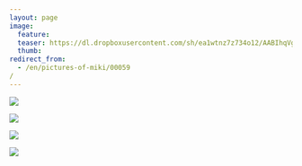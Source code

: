 ```yaml
---
layout: page
image:
  feature:
  teaser: https://dl.dropboxusercontent.com/sh/ea1wtnz7z734o12/AABIhqVg5ovaP4vlyItynmEka/mikin-kuvat/2/DS28230_-245px.jpg
  thumb:
redirect_from:
  - /en/pictures-of-miki/00059/
---
```


[![](https://dl.dropboxusercontent.com/sh/ea1wtnz7z734o12/AAAaasa4ncGjAC-3w7J3Eg9ja/mikin-kuvat/2/DS28229-800px.jpg)](https://dl.dropboxusercontent.com/sh/ea1wtnz7z734o12/AACRyCSJ4UT9dwRs1Lx9vng4a/mikin-kuvat/2/DS28229.jpg)

[![](https://dl.dropboxusercontent.com/sh/ea1wtnz7z734o12/AADRDF1X0Wa3JPvzsdqvWyIGa/mikin-kuvat/2/DS28230-800px.jpg)](https://dl.dropboxusercontent.com/sh/ea1wtnz7z734o12/AAAe4tde2lxz9i_sGMIjC2Mja/mikin-kuvat/2/DS28230.jpg)

[![](https://dl.dropboxusercontent.com/sh/ea1wtnz7z734o12/AADyC6LpqKzcZe30_YjguYeia/mikin-kuvat/2/DS28236-800px.jpg)](https://dl.dropboxusercontent.com/sh/ea1wtnz7z734o12/AAAs4gJYYJ0J39Ue5sMRf4_ta/mikin-kuvat/2/DS28236.jpg)

[![](https://dl.dropboxusercontent.com/sh/ea1wtnz7z734o12/AAD12WItVOMKlXwr5TeB9Zlza/mikin-kuvat/2/DS28239-800px.jpg)](https://dl.dropboxusercontent.com/sh/ea1wtnz7z734o12/AACRfYkfInbPWSj9gg6BT6bpa/mikin-kuvat/2/DS28239.jpg)
